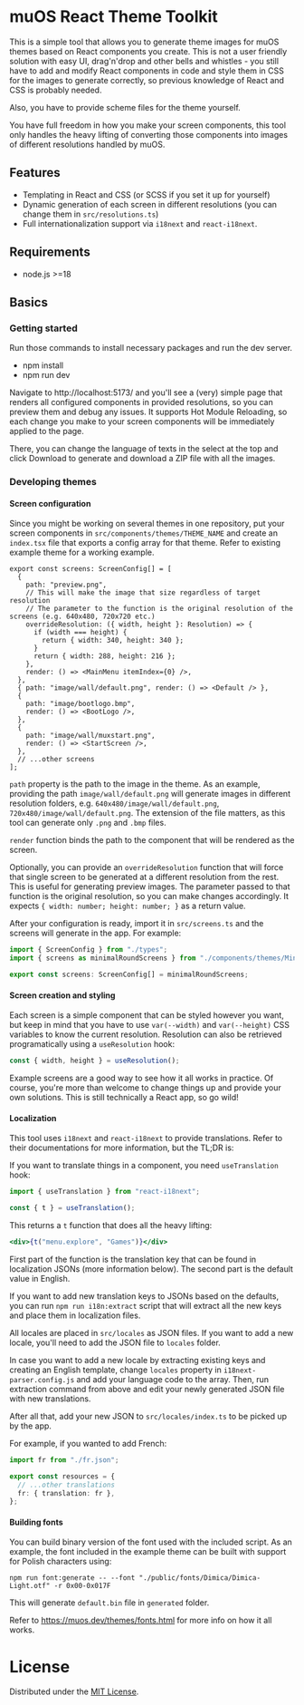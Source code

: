 # muOS React Theme Toolkit

This is a simple tool that allows you to generate theme images for muOS themes based on React components you create. This is not a user friendly solution with easy UI, drag'n'drop and other bells and whistles - you still have to add and modify React components in code and style them in CSS for the images to generate correctly, so previous knowledge of React and CSS is probably needed.

Also, you have to provide scheme files for the theme yourself.

You have full freedom in how you make your screen components, this tool only handles the heavy lifting of converting those components into images of different resolutions handled by muOS.

## Features

* Templating in React and CSS (or SCSS if you set it up for yourself)
* Dynamic generation of each screen in different resolutions (you can change them in `src/resolutions.ts`)
* Full internationalization support via `i18next` and `react-i18next`.

## Requirements

* node.js >=18

## Basics

### Getting started

Run those commands to install necessary packages and run the dev server.

* npm install
* npm run dev

Navigate to http://localhost:5173/ and you'll see a (very) simple page that renders all configured components in provided resolutions, so you can preview them and debug any issues. It supports Hot Module Reloading, so each change you make to your screen components will be immediately applied to the page.

There, you can change the language of texts in the select at the top and click Download to generate and download a ZIP file with all the images.

### Developing themes

#### Screen configuration

Since you might be working on several themes in one repository, put your screen components in `src/components/themes/THEME_NAME` and create an `index.tsx` file that exports a config array for that theme. Refer to existing example theme for a working example.

```tsx
export const screens: ScreenConfig[] = [
  {
    path: "preview.png",
    // This will make the image that size regardless of target resolution
    // The parameter to the function is the original resolution of the screens (e.g. 640x480, 720x720 etc.)
    overrideResolution: ({ width, height }: Resolution) => {
      if (width === height) {
        return { width: 340, height: 340 };
      }
      return { width: 288, height: 216 };
    },
    render: () => <MainMenu itemIndex={0} />,
  },
  { path: "image/wall/default.png", render: () => <Default /> },
  {
    path: "image/bootlogo.bmp",
    render: () => <BootLogo />,
  },
  {
    path: "image/wall/muxstart.png",
    render: () => <StartScreen />,
  },
  // ...other screens
];
```

`path` property is the path to the image in the theme. As an example, providing the path `image/wall/default.png` will generate images in different resolution folders, e.g. `640x480/image/wall/default.png`, `720x480/image/wall/default.png`. The extension of the file matters, as this tool can generate only `.png` and `.bmp` files.

`render` function binds the path to the component that will be rendered as the screen.

Optionally, you can provide an `overrideResolution` function that will force that single screen to be generated at a different resolution from the rest. This is useful for generating preview images. The parameter passed to that function is the original resolution, so you can make changes accordingly. It expects `{ width: number; height: number; }` as a return value. 

After your configuration is ready, import it in `src/screens.ts` and the screens will generate in the app. For example:

```ts
import { ScreenConfig } from "./types";
import { screens as minimalRoundScreens } from "./components/themes/MinimalRound";

export const screens: ScreenConfig[] = minimalRoundScreens;
```

#### Screen creation and styling

Each screen is a simple component that can be styled however you want, but keep in mind that you have to use `var(--width)` and `var(--height)` CSS variables to know the current resolution. Resolution can also be retrieved programatically using a `useResolution` hook:

```ts
const { width, height } = useResolution();
```

Example screens are a good way to see how it all works in practice. Of course, you're more than welcome to change things up and provide your own solutions. This is still technically a React app, so go wild!

#### Localization

This tool uses `i18next` and `react-i18next` to provide translations. Refer to their documentations for more information, but the TL;DR is:

If you want to translate things in a component, you need `useTranslation` hook:

```ts
import { useTranslation } from "react-i18next";

const { t } = useTranslation();
```

This returns a `t` function that does all the heavy lifting:

```jsx
<div>{t("menu.explore", "Games")}</div>
```

First part of the function is the translation key that can be found in localization JSONs (more information below). The second part is the default value in English.

If you want to add new translation keys to JSONs based on the defaults, you can run `npm run i18n:extract` script that will extract all the new keys and place them in localization files.

All locales are placed in `src/locales` as JSON files. If you want to add a new locale, you'll need to add the JSON file to `locales` folder.

In case you want to add a new locale by extracting existing keys and creating an English template, change `locales` property in `i18next-parser.config.js` and add your language code to the array. Then, run extraction command from above and edit your newly generated JSON file with new translations.

After all that, add your new JSON to `src/locales/index.ts` to be picked up by the app.

For example, if you wanted to add French:

```ts
import fr from "./fr.json";

export const resources = {
  // ...other translations
  fr: { translation: fr },
};
```

#### Building fonts

You can build binary version of the font used with the included script. As an example, the font included in the example theme can be built with support for Polish characters using:

```
npm run font:generate -- --font "./public/fonts/Dimica/Dimica-Light.otf" -r 0x00-0x017F
```

This will generate `default.bin` file in `generated` folder.

Refer to https://muos.dev/themes/fonts.html for more info on how it all works.

# License
Distributed under the [MIT License](https://github.com/TheWalruzz/muos-react-theme-toolkit/blob/main/LICENSE).